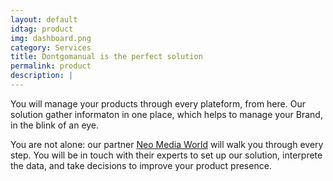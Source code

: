 ```yaml
---
layout: default
idtag: product
img: dashboard.png
category: Services
title: Dontgomanual is the perfect solution
permalink: product
description: |
---
```

You will manage your products through every plateform, from here. Our solution gather informaton in one place, which helps to manage your Brand, in the blink of an eye.

You are not alone: our partner [Neo Media World](https://neomediaworld.com/) will walk you through every step. You will be in touch with their experts to set up our solution, interprete the data, and take decisions to improve your product presence.
